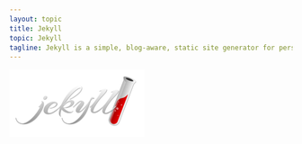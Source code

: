 ```yaml
---
layout: topic
title: Jekyll
topic: Jekyll
tagline: Jekyll is a simple, blog-aware, static site generator for personal, project, or organization sites. Written in Ruby by Tom Preston-Werner, GitHub's co-founder, it is distributed under an open source license.
---
```


<img src="/static/brand-logos/jekyll-logo.svg" alt="Jekyll logo" class="Logo-brand">